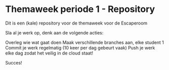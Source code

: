 # Themaweek periode 1 - Repository
Dit is een (kale) repository voor de themaweek voor de Escaperoom

Sla al je werk op, denk aan de volgende acties:

Overleg wie wat gaat doen
Maak verschillende branches aan, elke student 1
Commit je werk regelmatig (10 keer per dag gebeurt vaak)
Push je werk elke dag zodat het veilig in de cloud staat!



Succes!
